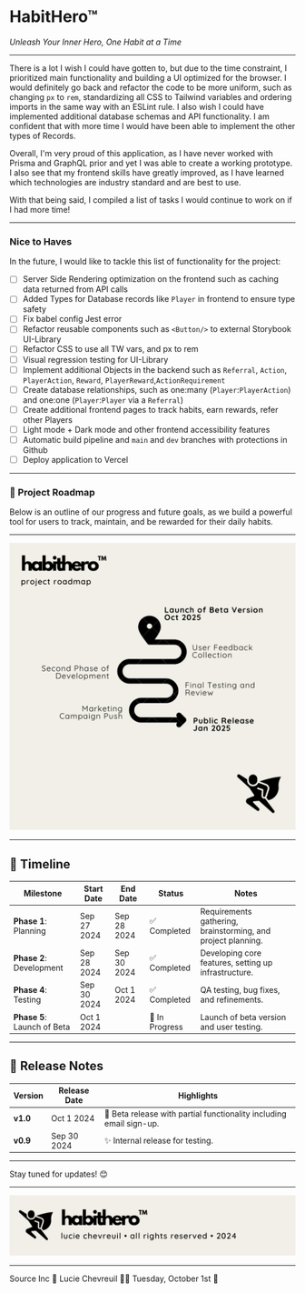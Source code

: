 # HabitHero™

_Unleash Your Inner Hero, One Habit at a Time_

<hr>

There is a lot I wish I could have gotten to, but due to the time constraint, I prioritized main functionality and building a UI optimized for the browser. I would definitely go back and refactor the code to be more uniform, such as changing `px` to `rem`, standardizing all CSS to Tailwind variables and ordering imports in the same way with an ESLint rule. I also wish I could have implemented additional database schemas and API functionality. I am confident that with more time I would have been able to implement the other types of Records.

Overall, I'm very proud of this application, as I have never worked with Prisma and GraphQL prior and yet I was able to create a working prototype. I also see that my frontend skills have greatly improved, as I have learned which technologies are industry standard and are best to use.

With that being said, I compiled a list of tasks I would continue to work on if I had more time!

<hr>

### Nice to Haves
In the future, I would like to tackle this list of functionality for the project:
- [ ] Server Side Rendering optimization on the frontend such as caching data returned from API calls
- [ ] Added Types for Database records like `Player` in frontend to ensure type safety
- [ ] Fix babel config Jest error
- [ ] Refactor reusable components such as `<Button/>` to external Storybook UI-Library
- [ ] Refactor CSS to use all TW vars, and px to rem
- [ ] Visual regression testing for UI-Library
- [ ] Implement additional Objects in the backend such as `Referral`, `Action`, `PlayerAction`, `Reward`, `PlayerReward`,`ActionRequirement`
- [ ] Create database relationships, such as one:many (`Player`:`PlayerAction`) and one:one (`Player`:`Player` via a `Referral`)
- [ ] Create additional frontend pages to track habits, earn rewards, refer other Players
- [ ] Light mode + Dark mode and other frontend accessibility features
- [ ] Automatic build pipeline and `main` and `dev` branches with protections in Github
- [ ] Deploy application to Vercel

<hr>

### 🚀 Project Roadmap

Below is an outline of our progress and future goals, as we build a powerful tool for users to track, maintain, and be rewarded for their daily habits.

<hr>

<img src="assets/roadmap.png">

<hr>

## 📅 Timeline

| Milestone                   | Start Date  | End Date    | Status         | Notes                                                        |
| --------------------------- | ----------- | ----------- | -------------- | ------------------------------------------------------------ |
| **Phase 1**: Planning       | Sep 27 2024 | Sep 28 2024 | ✅ Completed   | Requirements gathering, brainstorming, and project planning. |
| **Phase 2**: Development    | Sep 28 2024 | Sep 30 2024 | ✅ Completed   | Developing core features, setting up infrastructure.         |
| **Phase 4**: Testing        | Sep 30 2024 | Oct 1 2024  | ✅ Completed   | QA testing, bug fixes, and refinements.                      |
| **Phase 5**: Launch of Beta | Oct 1 2024  |             | 🚧 In Progress | Launch of beta version and user testing.                     |

<hr>

## 📝 Release Notes

| Version  | Release Date | Highlights                                                             |
| -------- | ------------ | ---------------------------------------------------------------------- |
| **v1.0** | Oct 1 2024   | 🎉 Beta release with partial functionality including email sign-up. |
| **v0.9** | Sep 30 2024  | ✨ Internal release for testing.                                  |

<hr>

Stay tuned for updates! 😊

<hr>

<img src="assets/footer.png">

<hr>

Source Inc 🚀 Lucie Chevreuil 👩‍💻 Tuesday, October 1st 🎃
